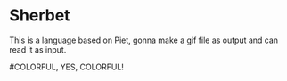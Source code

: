 # Sherbet

This is a language based on Piet, gonna make a gif file as output and can read it as input.

#COLORFUL, YES, COLORFUL!

